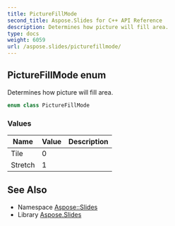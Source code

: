 ```yaml
---
title: PictureFillMode
second_title: Aspose.Slides for C++ API Reference
description: Determines how picture will fill area.
type: docs
weight: 6059
url: /aspose.slides/picturefillmode/
---
```

## PictureFillMode enum


Determines how picture will fill area.

```cpp
enum class PictureFillMode
```

### Values

| Name | Value | Description |
| --- | --- | --- |
| Tile | 0 |  |
| Stretch | 1 |  |

## See Also

* Namespace [Aspose::Slides](../)
* Library [Aspose.Slides](../../)